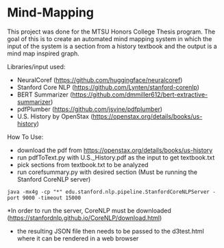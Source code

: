 # Mind-Mapping

This project was done for the MTSU Honors College Thesis program. The goal of this is to create an automated mind mapping system in which the input of the system is a section from a history textbook and the output is a mind map inspired graph.


Libraries/input used:
- NeuralCoref (https://github.com/huggingface/neuralcoref)
- Stanford Core NLP (https://github.com/Lynten/stanford-corenlp)
- BERT Summarizer (https://github.com/dmmiller612/bert-extractive-summarizer)
- pdfPlumber (https://github.com/jsvine/pdfplumber)
- U.S. History by OpenStax (https://openstax.org/details/books/us-history)

How To Use:
- download the pdf from https://openstax.org/details/books/us-history
- run pdfToText.py with U.S._History.pdf as the input to get textbook.txt
- pick sections from textbook.txt to be analyzed
- run corefsummary.py with desired section (Must be running the Stanford CoreNLP server)

```
java -mx4g -cp "*" edu.stanford.nlp.pipeline.StanfordCoreNLPServer -port 9000 -timeout 15000
```
*In order to run the server, CoreNLP must be downloaded (https://stanfordnlp.github.io/CoreNLP/download.html)

- the resulting JSON file then needs to be passed to the d3test.html where it can be rendered in a web browser
